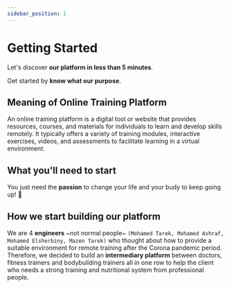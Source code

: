 ```yaml
---
sidebar_position: 1
---
```


# Getting Started

Let's discover **our platform in less than 5 minutes**.

Get started by **know what our purpose**.

## Meaning of Online Training Platform

An online training platform is a digital tool or website that provides resources, courses, and materials for individuals to learn and develop skills remotely. It typically offers a variety of training modules, interactive exercises, videos, and assessments to facilitate learning in a virtual environment.

## What you'll need to start

You just need the **passion** to change your life and your budy to keep going up! 💪

## How we start building our platform

We are 4 **engineers** ~not normal people~ `(Mohamed Tarek, Mohamed Ashraf, Mohamed Elsherbiny, Mazen Tarek)` who thought about how to provide a suitable environment for remote training after the Corona pandemic period. Therefore, we decided to build an **intermediary platform** between doctors, fitness trainers and bodybuilding trainers all in one row to help the client who needs a strong training and nutritional system from professional people.

